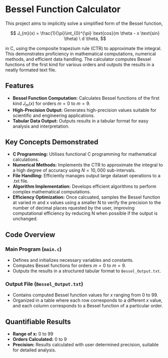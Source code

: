# Bessel Function Calculator

This project aims to implicitly solve a simplified form of the Bessel function, 

$$
J_{m}(x) = \frac{1}{\pi}\int_{0}^{\pi} \text{cos}(m \theta - x \text{sin} \theta) \ d \theta,
$$

in C, using the composite trapezium rule (CTR) to approximate the integral. This demonstrates proficiency in mathematical computations, numerical methods, and efficient data handling. The calculator computes Bessel functions of the first kind for various orders and outputs the results in a neatly formated text file.
## Features

- **Bessel Function Computation:** Calculates Bessel functions of the first kind $J_{m}(x)$ for orders $m = 0$ to $m = 9$.
- **High-Precision Output:** Generates high-precision values suitable for scientific and engineering applications.
- **Tabular Data Output:** Outputs results in a tabular format for easy analysis and interpretation.

## Key Concepts Demonstrated

- **C Programming:** Utilises functional C programming for mathematical calculations.
- **Numerical Methods:** Implements the CTR to approximate the integral to a high degree of accuracy using $N = 10,000$ sub-intervals.
- **File Handling:** Efficiently manages output large dataset operations to a .txt file.
- **Algorithm Implementation:** Develops efficient algorithms to perform complex mathematical computations.
- **Efficiency Optimization:** Once calcuated, samples the Bessel function at varied m and x values using a smaller N to verify the precision to the number of decimal places rquested by the user, improving computational efficiency by reducing N when possible if the output is unchanged.


## Code Overview

### Main Program (`main.c`)

- Defines and initializes necessary variables and constants.
- Computes Bessel functions for orders $m = 0$ to $m = 9$.
- Outputs the results in a structured tabular format to `Bessel_Output.txt`.

### Output File (`Bessel_Output.txt`)

- Contains computed Bessel function values for $x$ ranging from 0 to 99.
- Organized in a table where each row corresponds to a different $x$ value, and each column corresponds to a Bessel function of a particular order.

## Quantifiable Results

- **Range of x:** 0 to 99
- **Orders Calculated:** 0 to 9
- **Precision:** Results calculated with user determined precision, suitable for detailed analysis.



